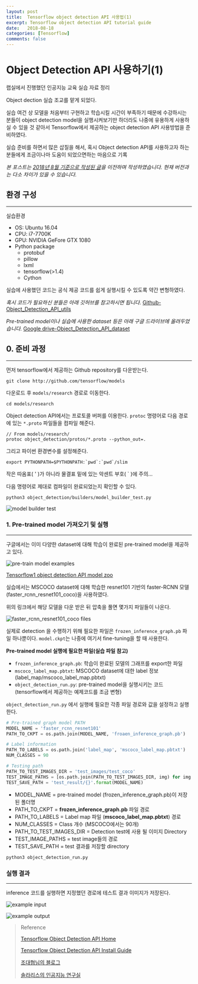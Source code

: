 ```yaml
---
layout: post
title:  Tensorflow object detection API 사용법(1)
excerpt: Tensorflow object detection API tutorial guide
date:   2018-08-18
categories: [Tensorflow]
comments: false
---
```


# Object Detection API 사용하기(1)

랩실에서 진행했던 인공지능 교육 실습 자료 정리

Object dection 실습 조교를 맡게 되었다.

실습 여건 상 모델을 처음부터 구현하고 학습시킬 시간이 부족하기 때문에 수강하시는 분들이 object detection model을 실행시켜보기만 하더라도 나중에 유용하게 사용하실 수 있을 것 같아서 Tensorflow에서 제공하는 object detection API 사용방법을 준비하였다. 

실습 준비를 하면서 많은 삽질을 해서, 혹시 Object detection API를 사용하고자 하는 분들에게 조금이나마 도움이 되었으면하는 마음으로 기록

*본 포스트는 [2018년 8월 기준으로 작성된 글](https://blog.naver.com/bdh0727/221341342386)을 이전하며 작성하였습니다. 현재 버전과는 다소 차이가 있을 수 있습니다.*

## 환경 구성

----

실습환경

* OS: Ubuntu 16.04
* CPU: i7-7700K
* GPU: NVIDIA GeFore GTX 1080
* Python package
  * protobuf
  * pillow
  * lxml
  * tensorflow(>1.4)
  * Cython

실습에 사용했던 코드는 공식 제공 코드를 쉽게 실행시킬 수 있도록 약간 변형하였다.

*혹시 코드가 필요하신 분들은 아래 깃허브를 참고하시면 됩니다.*
 [Github-Object_Detection_API_utils](https://github.com/Daehyun-Bae/Object_Detection_API_utils)

*Pre-trained model이나 실습에 사용한 dataset 등은 아래 구글 드라이브에 올려두었습니다.*
[Google drive-Object_Detection_API_dataset](https://drive.google.com/drive/folders/1mwz5Lk-CfPM7q4Yb3X8jThlZzUYsH9by?usp=sharing)



## 0. 준비 과정

----

먼저 tensorflow에서 제공하는 Github repository를 다운받는다.

```
git clone http://github.com/tensorflow/models
```

다운로드 후 `models/research` 경로로 이동한다.

```
cd models/research
```

Object detection API에서는 프로토콜 버퍼를 이용한다.
`protoc` 명령어로 다음 경로에 있는 `*.proto` 파일들을 컴파일 해준다.

```
// From models/research/
protoc object_detection/protos/*.proto --python_out=.
```

그리고 파이썬 환경변수를 설정해준다.

```
export PYTHONPATH=$PYTHONPATH:`pwd`:`pwd`/slim
```

작은 따옴표( ' )가 아니라 물결표 밑에 있는 악센트 부호( ` )에 주의...

다음 명령어로 제대로 컴파일이 완료되었는지 확인할 수 있다.

```
python3 object_detection/builders/model_builder_test.py
```

![model builder test](https://daehyun-bae.github.io\img\post\210311-tf-obj-det-api-1\install_chk.png)



### 1. Pre-trained model 가져오기 및 실행

----

구글에서는 이미 다양한 dataset에 대해 학습이 완료된 pre-trained model을 제공하고 있다.

![pre-train model examples](https://daehyun-bae.github.io\img\post\210311-tf-obj-det-api-1\pre-train-models.png)

[Tensorflow1 object detection API model zoo](https://github.com/tensorflow/models/blob/master/research/object_detection/g3doc/tf1_detection_zoo.md)

실습에서는 MSCOCO dataset에 대해 학습한 resnet101 기반의 faster-RCNN 모델(faster_rcnn_resnet101_coco)을 사용하였다.

위의 링크에서 해당 모델을 다운 받은 뒤 압축을 풀면 몇가지 파일들이 나온다.

![faster_rcnn_resnet101_coco files](https://daehyun-bae.github.io\img\post\210311-tf-obj-det-api-1\rcnn-resnet101.png)

실제로 detection 을 수행하기 위해 필요한 파일은 `frozen_inference_graph.pb` 파일 하나뿐이다. `model.ckpt`는 나중에 여기서 fine-tuning을 할 때 사용한다.

**Pre-trained model 실행에 필요한 파일(실습 파일 참고)**

* `frozen_inference_graph.pb`: 학습이 완료된 모델의 그래프를 export한 파일
* `mscoco_label_map.pbtxt`: MSCOCO dataset에 대한 label 정보(label_map/mscoco_label_map.pbtxt)
* `object_detection_run.py`: pre-trained model을 실행시키는 코드 (tensorflow에서 제공하는 예제코드를 조금 변형)

`object_detection_run.py` 에서 실행에 필요한 각종 파일 경로와 값을 설정하고 실행한다.

```python
# Pre-trained graph model PATH
MODEL_NAME = 'faster_rcnn_resnet101'
PATH_TO_CKPT = os.path.join(MODEL_NAME, 'froaen_inference_graph.pb')

# Label information
PATH_TO_LABELS = os.path.join('label_map', 'mscoco_label_map.pbtxt')
NUM_CLASSES = 90

# Testing path
PATH_TO_TEST_IMAGES_DIR = 'test_images/test_coco'
TEST_IMAGE_PATHS = [os.path.join(PATH_TO_TEST_IMAGES_DIR, img) for img in os.listdir(PATH_TO_TEST_IMAGES_DIR)]
TEST_SAVE_PATH = 'test_result/{}'.format(MODEL_NAME)
```

* MODEL_NAME = pre-trained model (frozen_inference_graph.pb)이 저장 된 폴더명
* PATH_TO_CKPT = **frozen_inference_graph.pb** 파일 경로
* PATH_TO_LABELS = Label map 파일 (**mscoco_label_map.pbtxt**) 경로
* NUM_CLASSES = Class 개수 (MSCOCO에서는 90개)
*  PATH_TO_TEST_IMAGES_DIR = Detection test에 사용 될 이미지 Directory
* TEST_IMAGE_PATHS = test image들의 경로
* TEST_SAVE_PATH = test 결과를 저장할 directory

```
python3 object_detection_run.py
```



### 실행 결과

----

inference 코드를 실행하면 지정했던 경로에 테스트 결과 이미지가 저장된다.

![example input](https://daehyun-bae.github.io\img\post\210311-tf-obj-det-api-1\test-input.png)

![example output](https://daehyun-bae.github.io\img\post\210311-tf-obj-det-api-1\test-output.png)



> Reference
>
> [Tensorflow Object Detection API Home](https://github.com/tensorflow/models/tree/master/research/object_detection)
>
> [Tensorflow Object Detection API Install Guide](https://github.com/tensorflow/models/blob/master/research/object_detection/g3doc/installation.md)
>
> [조대협님의 블로그](http://bcho.tistory.com/1192)
>
> [솔라리스의 인공지능 연구실](http://solarisailab.com/archives/2422)